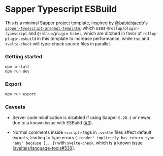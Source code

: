 # Sapper Typescript ESBuild

This is a minimal Sapper project template, inspired by [@babichjacob](https://github.com/babichjacob)'s [`sapper-typescript-graphql-template`](https://github.com/babichjacob/sapper-typescript-graphql-template), which uses `@rollup/plugin-typescript` and `@rollup/plugin-babel`, which are ditched in favor of `rollup-plugin-esbuild` in this template to increase performance, while `tsc` and `svelte-check` will type-check source files in parallel.

### Getting started

```bash
npm install
npm run dev
```

### Export

```bash
npm run export
```

### Caveats

- Server code minification is disabled if using Sapper `0.28.1` or newer, due to a known issue with ESBuild ([#3](https://github.com/tommywalkie/sapper-typescript-esbuild-template/issues/3)).

- Normal comments inside `<script>` tags in `.svelte` files affect default exports, leading to type errors (`'render' implicitly has return type 'any' because [...]`) with `svelte-check`, which is a known issue ([sveltejs/language-tools#530](https://github.com/sveltejs/language-tools/issues/530)).
